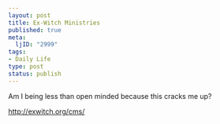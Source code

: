 ```yaml
--- 
layout: post
title: Ex-Witch Ministries
published: true
meta: 
  ljID: "2999"
tags: 
- Daily Life
type: post
status: publish
---
```

Am I being less than open minded because this cracks me up?

<a href="http://exwitch.org/cms/">http://exwitch.org/cms/</a>
